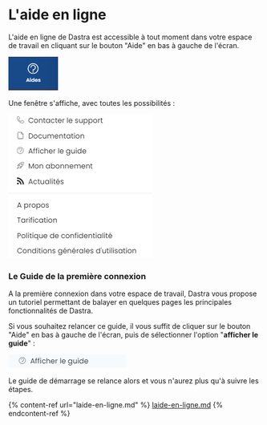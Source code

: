 # L'aide en ligne

L'aide en ligne de Dastra est accessible à tout moment dans votre espace de travail en cliquant sur le bouton "Aide" en bas à gauche de l'écran.

![](<../../.gitbook/assets/image (148).png>)

Une fenêtre s'affiche, avec toutes les possibilités :

![](<../../.gitbook/assets/image (151).png>)

### Le Guide de la première connexion

A la première connexion dans votre espace de travail, Dastra vous propose un tutoriel permettant de balayer en quelques pages les principales fonctionnalités de Dastra.

Si vous souhaitez relancer ce guide, il vous suffit de cliquer sur le bouton "Aide" en bas à gauche de l'écran, puis de sélectionner l'option "**afficher le guide**" :&#x20;

![](<../../.gitbook/assets/image (149).png>)

Le guide de démarrage se relance alors et vous n'aurez plus qu'à suivre les étapes.

{% content-ref url="laide-en-ligne.md" %}
[laide-en-ligne.md](laide-en-ligne.md)
{% endcontent-ref %}
